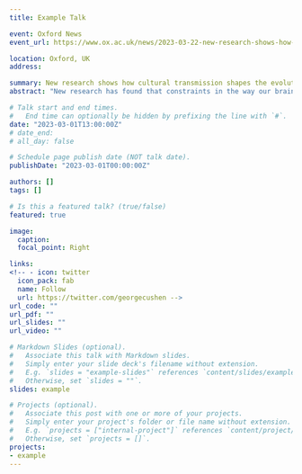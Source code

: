 ```yaml
---
title: Example Talk

event: Oxford News
event_url: https://www.ox.ac.uk/news/2023-03-22-new-research-shows-how-cultural-transmission-shapes-evolution-music

location: Oxford, UK
address:

summary: New research shows how cultural transmission shapes the evolution of music
abstract: "New research has found that constraints in the way our brains work can shape the way people interact when creating music, influencing its evolution. The results are published today [22 March] in the journal Current Biology."

# Talk start and end times.
#   End time can optionally be hidden by prefixing the line with `#`.
date: "2023-03-01T13:00:00Z"
# date_end:
# all_day: false

# Schedule page publish date (NOT talk date).
publishDate: "2023-03-01T00:00:00Z"

authors: []
tags: []

# Is this a featured talk? (true/false)
featured: true

image:
  caption:
  focal_point: Right

links:
<!-- - icon: twitter
  icon_pack: fab
  name: Follow
  url: https://twitter.com/georgecushen -->
url_code: ""
url_pdf: ""
url_slides: ""
url_video: ""

# Markdown Slides (optional).
#   Associate this talk with Markdown slides.
#   Simply enter your slide deck's filename without extension.
#   E.g. `slides = "example-slides"` references `content/slides/example-slides.md`.
#   Otherwise, set `slides = ""`.
slides: example

# Projects (optional).
#   Associate this post with one or more of your projects.
#   Simply enter your project's folder or file name without extension.
#   E.g. `projects = ["internal-project"]` references `content/project/deep-learning/index.md`.
#   Otherwise, set `projects = []`.
projects:
- example
---
```


<!-- {{% callout note %}}
Click on the **Slides** button above to view the built-in slides feature.
{{% /callout %}}

Slides can be added in a few ways:

- **Create** slides using Wowchemy's [*Slides*](https://wowchemy.com/docs/managing-content/#create-slides) feature and link using `slides` parameter in the front matter of the talk file
- **Upload** an existing slide deck to `static/` and link using `url_slides` parameter in the front matter of the talk file
- **Embed** your slides (e.g. Google Slides) or presentation video on this page using [shortcodes](https://wowchemy.com/docs/writing-markdown-latex/).

Further event details, including [page elements](https://wowchemy.com/docs/writing-markdown-latex/) such as image galleries, can be added to the body of this page. -->
